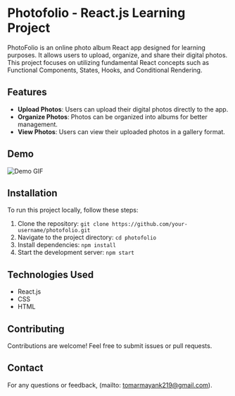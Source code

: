 # Photofolio - React.js Learning Project 

PhotoFolio is an online photo album React app designed for learning purposes. It allows users to upload, organize, and share their digital photos. This project focuses on utilizing fundamental React concepts such as Functional Components, States, Hooks, and Conditional Rendering.

## Features

- **Upload Photos**: Users can upload their digital photos directly to the app.
- **Organize Photos**: Photos can be organized into albums for better management.
- **View Photos**: Users can view their uploaded photos in a gallery format.

## Demo

![Demo GIF](https://github.com/mayank7456/photofolio/blob/e617b04e96f3eb4a79ccfbf35f0d78884ac82330/public/demo.gif)


## Installation

To run this project locally, follow these steps:

1. Clone the repository: `git clone https://github.com/your-username/photofolio.git`
2. Navigate to the project directory: `cd photofolio`
3. Install dependencies: `npm install`
4. Start the development server: `npm start`

## Technologies Used

- React.js
- CSS
- HTML

## Contributing

Contributions are welcome! Feel free to submit issues or pull requests.


## Contact

For any questions or feedback, (mailto: tomarmayank219@gmail.com).
